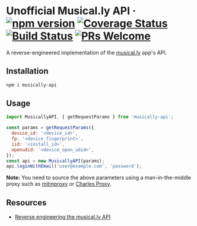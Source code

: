 # Unofficial Musical.ly API &middot; [![npm version](https://img.shields.io/npm/v/musically-api.svg?style=flat)](https://www.npmjs.com/package/musically-api) [![Coverage Status](https://img.shields.io/coveralls/szdc/musically-api/master.svg?style=flat)](https://coveralls.io/github/szdc/musically-api?branch=master) [![Build Status](https://img.shields.io/travis/szdc/musically-api.svg?style=flat)](https://travis-ci.com/szdc/musically-api) [![PRs Welcome](https://img.shields.io/badge/PRs-welcome-brightgreen.svg)](https://github.com/szdc/musically-api/issues)

A reverse-engineered implementation of the [musical.ly](https://musical.ly) app's API.

## Installation

```bash
npm i musically-api
```

## Usage

```js
import MusicallyAPI, { getRequestParams } from 'musically-api';

const params = getRequestParams({
  device_id: '<device_id>',
  fp: '<device_fingerprint>',
  iid: '<install_id>',
  openudid: '<device_open_udid>',
});
const api = new MusicallyAPI(params);
api.loginWithEmail('user@example.com', 'password');

```

**Note:** You need to source the above parameters using a man-in-the-middle proxy such as
[mitmproxy](https://mitmproxy.org/) or [Charles Proxy](https://www.charlesproxy.com/).

## Resources

* [Reverse engineering the musical.ly API](https://medium.com/@szdc/reverse-engineering-the-musical-ly-api-662331008eb3)
